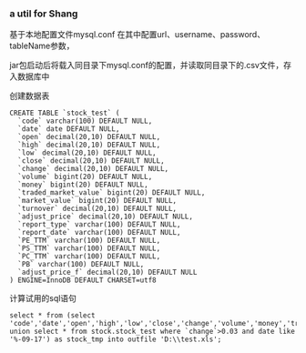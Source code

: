 ### a util for Shang

基于本地配置文件mysql.conf
在其中配置url、username、password、tableName参数，

jar包启动后将载入同目录下mysql.conf的配置，并读取同目录下的.csv文件，存入数据库中

创建数据表

    CREATE TABLE `stock_test` (
      `code` varchar(100) DEFAULT NULL,
      `date` date DEFAULT NULL,
      `open` decimal(20,10) DEFAULT NULL,
      `high` decimal(20,10) DEFAULT NULL,
      `low` decimal(20,10) DEFAULT NULL,
      `close` decimal(20,10) DEFAULT NULL,
      `change` decimal(20,10) DEFAULT NULL,
      `volume` bigint(20) DEFAULT NULL,
      `money` bigint(20) DEFAULT NULL,
      `traded_market_value` bigint(20) DEFAULT NULL,
      `market_value` bigint(20) DEFAULT NULL,
      `turnover` decimal(20,10) DEFAULT NULL,
      `adjust_price` decimal(20,10) DEFAULT NULL,
      `report_type` varchar(100) DEFAULT NULL,
      `report_date` varchar(100) DEFAULT NULL,
      `PE_TTM` varchar(100) DEFAULT NULL,
      `PS_TTM` varchar(100) DEFAULT NULL,
      `PC_TTM` varchar(100) DEFAULT NULL,
      `PB` varchar(100) DEFAULT NULL,
      `adjust_price_f` decimal(20,10) DEFAULT NULL
    ) ENGINE=InnoDB DEFAULT CHARSET=utf8

计算试用的sql语句

    select * from (select 'code','date','open','high','low','close','change','volume','money','traded_market_value','market_value','turnover','adjust_price','report_type','report_date','PE_TTM','PS_TTM','PC_TTM','PB','adjust_price_f' union select * from stock.stock_test where `change`>0.03 and date like '%-09-17') as stock_tmp into outfile 'D:\\test.xls';